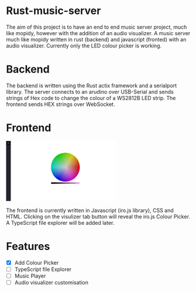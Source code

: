 # Rust-music-server
The aim of this project is to have an end to end music server project, much like mopidy, however with the addition of an audio visualizer.
A music server much like mopidy written in rust (backend) and javascript (fronted) with an audio visualizer. Currently only the LED colour picker is working.

<h1>Backend</h1>
The backend is written using the Rust actix framework and a serialport library. The server connects to an arudino over USB-Serial and sends strings of Hex code to change the colour of a WS2812B LED strip. The frontend sends HEX strings over WebSocket.

<h1>Frontend</h1>
<img
  src="https://raw.githubusercontent.com/gregorychristian/Rust-music-server/main/Frontend.jpeg"
  alt="Alt text"
  title="Optional title"
  style="display: inline-block; margin: 0 auto; max-width: 300px">

The frontend is currently written in Javascript (iro.js library), CSS and HTML. Clicking on the visulizer tab button will reveal the iro.js Colour Picker. A TypeScript file explorer will be added later.

<h1>Features</h1>

-[x] Add Colour Picker
-[ ] TypeScript file Explorer
-[ ] Music Player
-[ ] Audio visualizer customisation
